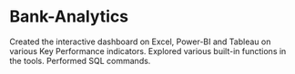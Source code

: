 # Bank-Analytics
Created the interactive dashboard on Excel, Power-BI and Tableau on various Key Performance indicators. Explored various built-in functions in the tools. Performed SQL commands.
